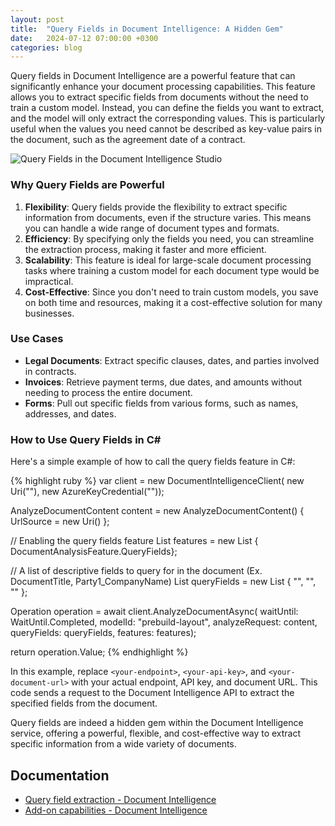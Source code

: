 ```yaml
---
layout: post
title:  "Query Fields in Document Intelligence: A Hidden Gem"
date:   2024-07-12 07:00:00 +0300
categories: blog
---
```


Query fields in Document Intelligence are a powerful feature that can significantly enhance your document processing capabilities. This feature allows you to extract specific fields from documents without the need to train a custom model. Instead, you can define the fields you want to extract, and the model will only extract the corresponding values. This is particularly useful when the values you need cannot be described as key-value pairs in the document, such as the agreement date of a contract.

![Query Fields in the Document Intelligence Studio]({{site.url}}/images/query-fields.png)

### Why Query Fields are Powerful

1. **Flexibility**: Query fields provide the flexibility to extract specific information from documents, even if the structure varies. This means you can handle a wide range of document types and formats.
2. **Efficiency**: By specifying only the fields you need, you can streamline the extraction process, making it faster and more efficient.
3. **Scalability**: This feature is ideal for large-scale document processing tasks where training a custom model for each document type would be impractical.
4. **Cost-Effective**: Since you don't need to train custom models, you save on both time and resources, making it a cost-effective solution for many businesses.

### Use Cases

- **Legal Documents**: Extract specific clauses, dates, and parties involved in contracts.
- **Invoices**: Retrieve payment terms, due dates, and amounts without needing to process the entire document.
- **Forms**: Pull out specific fields from various forms, such as names, addresses, and dates.

### How to Use Query Fields in C#

Here's a simple example of how to call the query fields feature in C#:

{% highlight ruby %}
var client = new DocumentIntelligenceClient(
    new Uri("<your-endpoint>"), 
    new AzureKeyCredential("<your-api-key>"));

AnalyzeDocumentContent content = new AnalyzeDocumentContent()
{
    UrlSource = new Uri(<your-document-url>)
};

// Enabling the query fields feature
List<DocumentAnalysisFeature> features = new List<DocumentAnalysisFeature> { DocumentAnalysisFeature.QueryFields};

// A list of descriptive fields to query for in the document (Ex. DocumentTitle, Party1_CompanyName)
List<string> queryFields = new List<string> { "<query-field-1>", "<query-field-2>", "<query-field-n>" };

Operation<AnalyzeResult> operation = await client.AnalyzeDocumentAsync(
    waitUntil: WaitUntil.Completed, 
    modelId: "prebuild-layout", 
    analyzeRequest: content,
    queryFields: queryFields,
    features: features);

return operation.Value;
{% endhighlight %}

In this example, replace `<your-endpoint>`, `<your-api-key>`, and `<your-document-url>` with your actual endpoint, API key, and document URL. This code sends a request to the Document Intelligence API to extract the specified fields from the document.

Query fields are indeed a hidden gem within the Document Intelligence service, offering a powerful, flexible, and cost-effective way to extract specific information from a wide variety of documents.

## Documentation
- [Query field extraction - Document Intelligence](https://learn.microsoft.com/en-us/azure/ai-services/document-intelligence/concept-query-fields?view=doc-intel-4.0.0)
- [Add-on capabilities - Document Intelligence](https://learn.microsoft.com/en-us/azure/ai-services/document-intelligence/concept-add-on-capabilities?view=doc-intel-4.0.0)